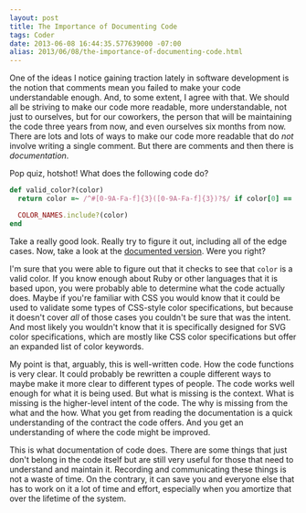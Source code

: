 ```yaml
---
layout: post
title: The Importance of Documenting Code
tags: Coder
date: 2013-06-08 16:44:35.577639000 -07:00
alias: 2013/06/08/the-importance-of-documenting-code.html
---
```


One of the ideas I notice gaining traction lately in software development is the notion that comments mean you failed to make your code understandable enough. And, to some extent, I agree with that. We should all be striving to make our code more readable, more understandable, not just to ourselves, but for our coworkers, the person that will be maintaining the code three years from now, and even ourselves six months from now. There are lots and lots of ways to make our code more readable that do *not* involve writing a single comment. But there are comments and then there is *documentation*.

Pop quiz, hotshot! What does the following code do?

```ruby
def valid_color?(color)
  return color =~ /^#[0-9A-Fa-f]{3}([0-9A-Fa-f]{3})?$/ if color[0] == '#'

  COLOR_NAMES.include?(color)
end
```

Take a really good look. Really try to figure it out, including all of the edge cases. Now, take a look at the [documented version][documented]. Were you right?

I'm sure that you were able to figure out that it checks to see that `color` is a valid color. If you know enough about Ruby or other languages that it is based upon, you were probably able to determine what the code actually does. Maybe if you're familiar with CSS you would know that it could be used to validate some types of CSS-style color specifications, but because it doesn't cover *all* of those cases you couldn't be sure that was the intent. And most likely you wouldn't know that it is specifically designed for SVG color specifications, which are mostly like CSS color specifications but offer an expanded list of color keywords.

My point is that, arguably, this is well-written code. How the code functions is very clear. It could probably be rewritten a couple different ways to maybe make it more clear to different types of people. The code works well enough for what it is being used. But what is missing is the context. What is missing is the higher-level intent of the code. The why is missing from the what and the how. What you get from reading the documentation is a quick understanding of the contract the code offers. And you get an understanding of where the code might be improved.

This is what documentation of code does. There are some things that just don't belong in the code itself but are still very useful for those that need to understand and maintain it. Recording and communicating these things is not a waste of time. On the contrary, it can save you and everyone else that has to work on it a lot of time and effort, especially when you amortize that over the lifetime of the system.

[documented]: https://gist.github.com/lee-dohm/5722529#file-documented-rb
